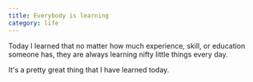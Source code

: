```yaml
--- 
title: Everybody is learning
category: life
---
```


Today I learned that no matter how much experience, skill, or education
someone has, they are always learning nifty little things every day.

It's a pretty great thing that I have learned today.
